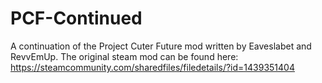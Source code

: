 # PCF-Continued
A continuation of the Project Cuter Future mod written by Eaveslabet and RevvEmUp. The original steam mod can be found here: https://steamcommunity.com/sharedfiles/filedetails/?id=1439351404
